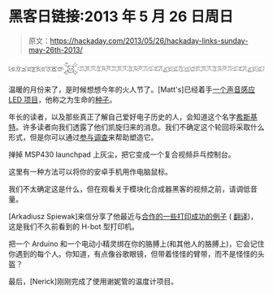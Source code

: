 # 黑客日链接:2013 年 5 月 26 日周日

> 原文：<https://hackaday.com/2013/05/26/hackaday-links-sunday-may-26th-2013/>

![hackaday-links-chain](img/da184e9bde007f88b719f5aafc440574.png)

温暖的月份来了，是时候想想今年的火人节了。[Matt's]已经着手[一个声音感应 LED 项目](http://buckyprojects.tumblr.com/post/51164049820/completed-sound-reactive-rgb-led-seed-of-life)，他称之为生命的[种子](http://en.wikipedia.org/wiki/Flower_of_Life#Seed_of_Life)。

年长的读者，以及那些真正了解自己爱好电子历史的人，会知道这个名字[希斯基特](http://heathkit.com/)。许多读者向我们透露了他们凯旋归来的消息。我们不确定这个轮回将采取什么形式，但是你可以通过[参与调查](http://heathkit.com/survey/index.php/278489/lang-en)来帮助塑造它。

掸掉 MSP430 launchpad 上灰尘，把它变成一个复合视频乒乓控制台。

这里有一种方法可以将你的安卓手机用作电脑鼠标。

我们不太确定这是什么，但在观看关于模块化合成器黑客的视频之前，请调低音量。

[Arkadiusz Spiewak]来信分享了他最近与[合作的一些打印成功的例子](http://hackaday.com/2013/04/05/h-bot-style-3d-printer-moves-bed-for-z-axis/) ( [翻译](http://translate.google.com/translate?hl=en&sl=pl&tl=en&u=http%3A%2F%2F3d-printers.pl%2Fprojekty%2Fhbot-postepy%2F))，这是我们不久前看到的 H-bot 型打印机。

把一个 Arduino 和一个电动小精灵绑在你的胳膊上(和其他人的胳膊上)，它会记住你遇到的每个人。你知道，有点像谷歌眼镜，但带着怪怪的臂带，而不是怪怪的头盔？

最后，[Nerick]刚刚完成了使用谢妮管的温度计项目。